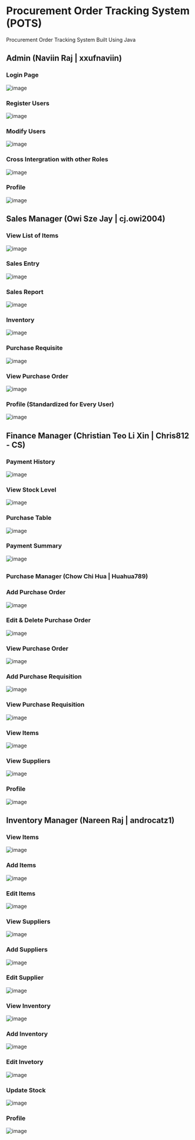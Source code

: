# Procurement Order Tracking System (POTS)
Procurement Order Tracking System Built Using Java
##
## Admin (Naviin Raj | xxufnaviin)
### Login Page
![image](https://github.com/user-attachments/assets/917952c8-67be-49ea-a450-884a0662308e)

### Register Users
![image](https://github.com/user-attachments/assets/51d0f086-4fb4-4a1e-a9e0-5eda0a5b3380)

### Modify Users
![image](https://github.com/user-attachments/assets/3096ec0d-f8b1-476a-aff6-1130370b93c1)

### Cross Intergration with other Roles
![image](https://github.com/user-attachments/assets/154bc330-5a99-4a3c-a104-9b4ebaf1b734)

### Profile
![image](https://github.com/user-attachments/assets/a91b9e73-c4bd-4084-88da-c63359cd4f60)
## 
## Sales Manager (Owi Sze Jay | cj.owi2004)
### View List of Items
![image](https://github.com/user-attachments/assets/5feafbac-6ef4-4635-a53d-8b70f4e97885)

### Sales Entry
![image](https://github.com/user-attachments/assets/0144fc2d-98a4-428a-840a-0677b4aaf737)

### Sales Report
![image](https://github.com/user-attachments/assets/f048a4f0-d510-4490-8934-fec8ef89ca27)

### Inventory
![image](https://github.com/user-attachments/assets/e736b6a9-2ffd-4062-b778-2172f6b44fdd)

### Purchase Requisite
![image](https://github.com/user-attachments/assets/e8ed3567-31ec-4313-bc7d-124fddcf3ed8)

### View Purchase Order
![image](https://github.com/user-attachments/assets/6fe01c65-70bd-46ac-b360-880fa1875ae6)

### Profile (Standardized for Every User)
![image](https://github.com/user-attachments/assets/97eed1f8-aeb2-4247-8d51-aa69b9303a11)
## 
## Finance Manager (Christian Teo Li Xin | Chris812 - CS)
### Payment History
![image](https://github.com/user-attachments/assets/784f25fa-2756-4913-81f8-40584a6948b5)

### View Stock Level
![image](https://github.com/user-attachments/assets/57386592-2f5b-4f82-92f2-5d6bedfc2949)

### Purchase Table
![image](https://github.com/user-attachments/assets/a6b12b35-2ad7-412a-aedc-e0d4f5a3fdc5)

### Payment Summary
![image](https://github.com/user-attachments/assets/5fa37c8d-030e-4590-af56-b8dae705a352)
##
### Purchase Manager (Chow Chi Hua | Huahua789)
### Add Purchase Order
![image](https://github.com/user-attachments/assets/e16d6d58-c709-4513-8fdd-ab6dbebc33e4)

### Edit & Delete Purchase Order
![image](https://github.com/user-attachments/assets/59848d38-54fa-4690-b04e-2dcbe365dde9)

### View Purchase Order
![image](https://github.com/user-attachments/assets/5ffe894f-6289-47f5-9c63-cd4036f466b6)

### Add Purchase Requisition
![image](https://github.com/user-attachments/assets/aea17d8d-6262-40ad-9528-34cc1e7bedce)

### View Purchase Requisition
![image](https://github.com/user-attachments/assets/ddb33261-8478-4ce8-85d4-08af67ad8436)

### View Items
![image](https://github.com/user-attachments/assets/a53e4d85-71ba-47fb-85bb-338e1816e6ac)

### View Suppliers
![image](https://github.com/user-attachments/assets/20755737-9384-4b35-a798-b5f8ceed5c51)

### Profile
![image](https://github.com/user-attachments/assets/89adedfe-c85e-4ce9-9b3a-a2c4510a4104)
##
## Inventory Manager (Nareen Raj | androcatz1)
### View Items
![image](https://github.com/user-attachments/assets/7ff82ef9-ff27-49f8-a40d-ea3a8aef322e)

### Add Items
![image](https://github.com/user-attachments/assets/c111af13-7ad7-4a99-8f80-83ef4c945019)

### Edit Items
![image](https://github.com/user-attachments/assets/6ca19098-d6cf-45e6-8199-b6f89ce6678e)

### View Suppliers
![image](https://github.com/user-attachments/assets/ddc282b1-5dde-471b-a12e-7d4fa9c4fd2f)

### Add Suppliers
![image](https://github.com/user-attachments/assets/4b6bb363-9eb3-443e-a3ac-a6c05034ffce)

### Edit Supplier
![image](https://github.com/user-attachments/assets/bc870320-9c3a-44dd-a80c-1061b9cfde58)

### View Inventory
![image](https://github.com/user-attachments/assets/5e0d01a3-184c-4eb4-a287-c7852cfa1881)

### Add Inventory
![image](https://github.com/user-attachments/assets/b6c9dacb-2c54-490a-bc73-b0d2f7b6900d)

### Edit Invetory
![image](https://github.com/user-attachments/assets/58aa140c-15cd-4a88-bbf7-d1ee4f6760b5)

### Update Stock
![image](https://github.com/user-attachments/assets/1e58c599-238d-4048-9010-1dbff430be8b)

### Profile
![image](https://github.com/user-attachments/assets/2b79ced3-05cc-4309-be3e-5ee234c0b83d)







